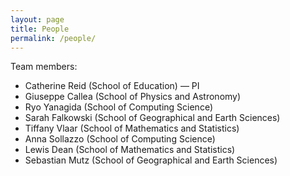 ```yaml
---
layout: page
title: People
permalink: /people/
---
```


Team members:
* Catherine Reid (School of Education) — PI
* Giuseppe Callea (School of Physics and Astronomy)
* Ryo Yanagida (School of Computing Science)
* Sarah Falkowski (School of Geographical and Earth Sciences)
* Tiffany Vlaar (School of Mathematics and Statistics)
* Anna Sollazzo (School of Computing Science)
* Lewis Dean (School of Mathematics and Statistics)
* Sebastian Mutz (School of Geographical and Earth Sciences)